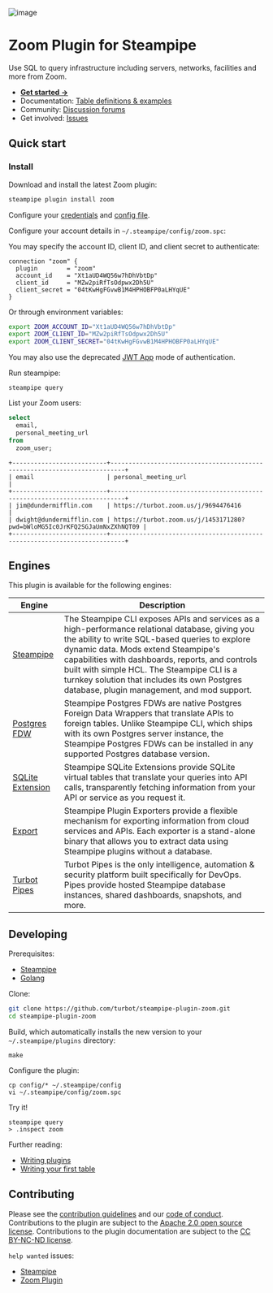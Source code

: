 ![image](https://hub.steampipe.io/images/plugins/turbot/zoom-social-graphic.png)

# Zoom Plugin for Steampipe

Use SQL to query infrastructure including servers, networks, facilities and more from Zoom.

- **[Get started →](https://hub.steampipe.io/plugins/turbot/zoom)**
- Documentation: [Table definitions & examples](https://hub.steampipe.io/plugins/turbot/zoom/tables)
- Community: [Discussion forums](https://github.com/turbot/steampipe/discussions)
- Get involved: [Issues](https://github.com/turbot/steampipe-plugin-zoom/issues)

## Quick start

### Install

Download and install the latest Zoom plugin:

```bash
steampipe plugin install zoom
```

Configure your [credentials](https://hub.steampipe.io/plugins/turbot/zoom#credentials) and [config file](https://hub.steampipe.io/plugins/turbot/zoom#configuration).

Configure your account details in `~/.steampipe/config/zoom.spc`:

You may specify the account ID, client ID, and client secret to authenticate:

```hcl
connection "zoom" {
  plugin        = "zoom"
  account_id    = "Xt1aUD4WQ56w7hDhVbtDp"
  client_id     = "MZw2piRfTsOdpwx2Dh5U"
  client_secret = "04tKwHgFGvwB1M4HPHOBFP0aLHYqUE"
}
```

Or through environment variables:

```sh
export ZOOM_ACCOUNT_ID="Xt1aUD4WQ56w7hDhVbtDp"
export ZOOM_CLIENT_ID="MZw2piRfTsOdpwx2Dh5U"
export ZOOM_CLIENT_SECRET="04tKwHgFGvwB1M4HPHOBFP0aLHYqUE"
```

You may also use the deprecated [JWT App](https://hub.steampipe.io/plugins/turbot/zoom#jwt-application) mode of authentication.

Run steampipe:

```shell
steampipe query
```

List your Zoom users:

```sql
select
  email,
  personal_meeting_url
from
  zoom_user;
```

```
+--------------------------+--------------------------------------------------------------------------+
| email                    | personal_meeting_url                                                     |
+--------------------------+--------------------------------------------------------------------------+
| jim@dundermifflin.com    | https://turbot.zoom.us/j/9694476416                                      |
| dwight@dundermifflin.com | https://turbot.zoom.us/j/1453171280?pwd=bWloMG5Ic0JrKFQ2SGJaUmNxZXhNQT09 |
+--------------------------+--------------------------------------------------------------------------+
```

## Engines

This plugin is available for the following engines:

| Engine        | Description
|---------------|------------------------------------------
| [Steampipe](https://steampipe.io/docs) | The Steampipe CLI exposes APIs and services as a high-performance relational database, giving you the ability to write SQL-based queries to explore dynamic data. Mods extend Steampipe's capabilities with dashboards, reports, and controls built with simple HCL. The Steampipe CLI is a turnkey solution that includes its own Postgres database, plugin management, and mod support.
| [Postgres FDW](https://steampipe.io/docs/steampipe_postgres/index) | Steampipe Postgres FDWs are native Postgres Foreign Data Wrappers that translate APIs to foreign tables. Unlike Steampipe CLI, which ships with its own Postgres server instance, the Steampipe Postgres FDWs can be installed in any supported Postgres database version.
| [SQLite Extension](https://steampipe.io/docs//steampipe_sqlite/index) | Steampipe SQLite Extensions provide SQLite virtual tables that translate your queries into API calls, transparently fetching information from your API or service as you request it.
| [Export](https://steampipe.io/docs/steampipe_export/index) | Steampipe Plugin Exporters provide a flexible mechanism for exporting information from cloud services and APIs. Each exporter is a stand-alone binary that allows you to extract data using Steampipe plugins without a database.
| [Turbot Pipes](https://turbot.com/pipes/docs) | Turbot Pipes is the only intelligence, automation & security platform built specifically for DevOps. Pipes provide hosted Steampipe database instances, shared dashboards, snapshots, and more.

## Developing

Prerequisites:

- [Steampipe](https://steampipe.io/downloads)
- [Golang](https://golang.org/doc/install)

Clone:

```sh
git clone https://github.com/turbot/steampipe-plugin-zoom.git
cd steampipe-plugin-zoom
```

Build, which automatically installs the new version to your `~/.steampipe/plugins` directory:

```
make
```

Configure the plugin:

```
cp config/* ~/.steampipe/config
vi ~/.steampipe/config/zoom.spc
```

Try it!

```
steampipe query
> .inspect zoom
```

Further reading:

- [Writing plugins](https://steampipe.io/docs/develop/writing-plugins)
- [Writing your first table](https://steampipe.io/docs/develop/writing-your-first-table)

## Contributing

Please see the [contribution guidelines](https://github.com/turbot/steampipe/blob/main/CONTRIBUTING.md) and our [code of conduct](https://github.com/turbot/steampipe/blob/main/CODE_OF_CONDUCT.md). Contributions to the plugin are subject to the [Apache 2.0 open source license](https://github.com/turbot/steampipe-plugin-zoom/blob/main/LICENSE). Contributions to the plugin documentation are subject to the [CC BY-NC-ND license](https://github.com/turbot/steampipe-plugin-zoom/blob/main/docs/LICENSE).

`help wanted` issues:

- [Steampipe](https://github.com/turbot/steampipe/labels/help%20wanted)
- [Zoom Plugin](https://github.com/turbot/steampipe-plugin-zoom/labels/help%20wanted)
